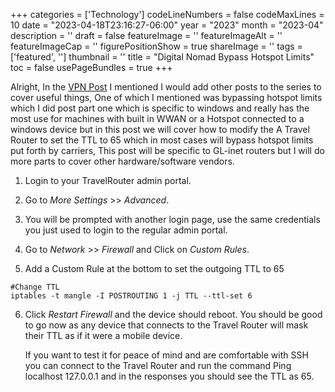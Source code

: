 ﻿+++
categories = ['Technology']
codeLineNumbers = false
codeMaxLines = 10
date = "2023-04-18T23:16:27-06:00"
year = "2023"
month = "2023-04"
description = ''
draft = false
featureImage = ''
featureImageAlt = ''
featureImageCap = ''
figurePositionShow = true
shareImage = ''
tags = ['featured', '']
thumbnail = ''
title = "Digital Nomad Bypass Hotspot Limits"
toc = false
usePageBundles = true
+++

Alright, In the [VPN Post](https://techrelay.xyz/post/nomad-vpn) I mentioned I would add other posts to the series to cover useful things, One of which I mentioned was bypassing hotspot limits which I did post part one which is specific to windows and really has the most use for machines with built in WWAN or a Hotspot connected to a windows device but in this post we will cover how to modify the A Travel Router to set the TTL to 65 which in most cases will bypass hotspot limits put forth by carriers, This post will be specific to GL-inet routers but I will do more parts to cover other hardware/software vendors.


1. Login to your TravelRouter admin portal.

2. Go to *More Settings* >> *Advanced*.

3. You will be prompted with another login page, use the same credentials you just used to login to the regular admin portal.

4. Go to *Network* >> *Firewall* and Click on *Custom Rules*.

5. Add a Custom Rule at the bottom to set the outgoing TTL to 65

```
#Change TTL
iptables -t mangle -I POSTROUTING 1 -j TTL --ttl-set 6
```

6. Click *Restart Firewall* and the device should reboot. You should be good to go now as any device that connects to the Travel Router will mask their TTL as if it were a mobile device. 

    If you want to test it for peace of mind and are comfortable with SSH you can connect to the Travel Router and run the command Ping localhost 127.0.0.1 and in the responses you should see the TTL as 65.
